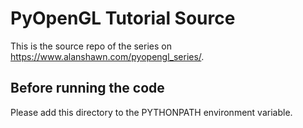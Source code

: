 # PyOpenGL Tutorial Source

This is the source repo of the series on <https://www.alanshawn.com/pyopengl_series/>.

## Before running the code
Please add this directory to the PYTHONPATH environment variable.